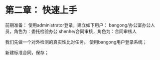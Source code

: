 # 第二章： 快速上手


前期准备：
使用administrator登录，建立如下用户：
bangong/办公室办公人员，角色为：委托检验办公
shenhe/合同审核，角色为：合同审核人


我们先做一个对外检测的真实性比对任务。
使用bangong用户登录系统；

新建标准合同，保存；





